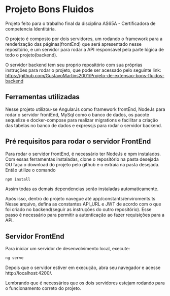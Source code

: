 # Projeto Bons Fluidos

Projeto feito para o trabalho final da disciplina AS65A - Certificadora de competencia Identitária.

O projeto é composto por dois servidores, um rodando o framework para a renderização das páginas(frontEnd) que será apresentado nesse repositório,
e um servidor para rodar a API responsável pela parte lógica de todo o projeto(backend).

O servidor backend tem seu proprio repositório com sua próprias instruções para rodar o projeto, que pode ser acessado pelo seguinte link:
https://github.com/GustavoMartins2001/Projeto-de-extensao-bons-fluidos-backend

## Ferramentas utilizadas
Nesse projeto utilizou-se AngularJs como framework frontEnd, NodeJs para rodar o servidor frontEnd, MySql como o banco de dados,
os pacote sequelize e docker-compose para realizar migrations e facilitar a criação das tabelas no banco de dados e 
expressjs para rodar o servidor backend. 



## Pré requisitos para rodar o servidor FrontEnd

Para rodar o servidor frontEnd, é necessário ter NodeJs e npm instalados.
Com essas ferramentas instaladas, clone o repositório na pasta desejada OU 
faça o download do projeto pelo github e o extraia na pasta desejada. Então utilize o comando

```bash
npm install
```
Assim todas as demais dependencias serão instaladas automaticamente.

Após isso, dentro do projeto navegue até app/constants/enviroments.ts
Nesse arquivo, defina as constantes API_URL e JWT de acordo com o que foi criado no backend(seguir as instruções do outro repositório).
Esse passo é necessário para permitir a autenticação ao fazer requisições para a API.

## Servidor FrontEnd
 
Para iniciar um servidor de desenvolvimento local, execute:

```bash
ng serve
```

Depois que o servidor estiver em execução, abra seu navegador e acesse http://localhost:4200/. 

Lembrando que é necessários que os dois servidores estejam rodando para o funcionamento correto do projeto.

